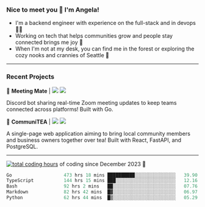 ### Nice to meet you 👋 I'm Angela!

- I'm a backend engineer with experience on the full-stack and in devops 👩‍💻
- Working on tech that helps communities grow and people stay connected brings me joy 🤝
- When I'm not at my desk, you can find me in the forest or exploring the cozy nooks and crannies of Seattle 🧋

---

### Recent Projects

👾 **Meeting Mate** | [![](https://img.shields.io/badge/Code-violet.svg?style=flat-square)](https://github.com/angelajfisher/meeting-mate) [![](https://img.shields.io/badge/Site-violet.svg?style=flat-square)](https://angelajfisher.com/projects/meeting-mate)

Discord bot sharing real-time Zoom meeting updates to keep teams connected across platforms! Built with Go.

🍵 **CommuniTEA** | [![](https://img.shields.io/badge/Code-green.svg?style=flat-square)](https://gitlab.com/angelajfisher/communiTEA) [![](https://img.shields.io/badge/Demo-green.svg?style=flat-square)](https://angelajfisher.gitlab.io/communiTEA/)

A single-page web application aiming to bring local community members and business owners together over tea!  Built with React, FastAPI, and PostgreSQL.

---

<a href="https://wakatime.com/@018c1e94-8745-411f-aea1-f33be044d952"><img src="https://wakatime.com/badge/user/018c1e94-8745-411f-aea1-f33be044d952.svg?style=flat-square" alt="total coding hours" /></a> of coding since December 2023 🌊<br>
<!--START_SECTION:waka-->

```go
Go                   473 hrs 18 mins ██████████░░░░░░░░░░░░░░░   39.90 %
TypeScript           144 hrs 15 mins ███░░░░░░░░░░░░░░░░░░░░░░   12.16 %
Bash                 92 hrs 2 mins   ██░░░░░░░░░░░░░░░░░░░░░░░   07.76 %
Markdown             82 hrs 42 mins  █▓░░░░░░░░░░░░░░░░░░░░░░░   06.97 %
Python               62 hrs 44 mins  █▒░░░░░░░░░░░░░░░░░░░░░░░   05.29 %
```

<!--END_SECTION:waka--> 

